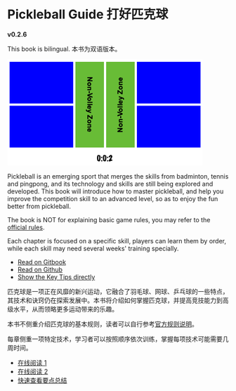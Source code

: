 # Pickleball Guide 打好匹克球

**v0.2.6**

This book is bilingual. 本书为双语版本。

![Pickelball Court](_images/pickleball_court.png)

Pickleball is an emerging sport that merges the skills from badminton, tennis and pingpong, and its technology and skills are still being explored and developed. This book will introduce how to master pickleball, and help you improve the competition skill to an advanced level, so as to enjoy the fun better from pickleball.

The book is NOT for explaining basic game rules, you may refer to the [official rules](https://usapickleball.org/what-is-pickleball/how-to-play/basics/rules-summary/).

Each chapter is focused on a specific skill, players can learn them by order, while each skill may need several weeks' training specially.

* [Read on Gitbook](https://yeasy.gitbook.io/pickleball_guide/01_basic_en)
* [Read on Github](https://github.com/yeasy/pickleball_guide/blob/main/SUMMARY.md)
* [Show the Key Tips directly](https://github.com/yeasy/pickleball_guide/blob/main/14_key_tips_en.md)

匹克球是一项正在风靡的新兴运动，它融合了羽毛球、网球、乒乓球的一些特点，其技术和诀窍仍在探索发展中。本书将介绍如何掌握匹克球，并提高竞技能力到高级水平，从而领略更多运动带来的乐趣。

本书不侧重介绍匹克球的基本规则，读者可以自行参考[官方规则说明](https://usapickleball.org/what-is-pickleball/how-to-play/basics/rules-summary/)。

每章侧重一项特定技术，学习者可以按照顺序依次训练，掌握每项技术可能需要几周时间。

* [在线阅读 1](https://yeasy.gitbook.io/pickleball_guide/01_basic_cn)
* [在线阅读 2](https://github.com/yeasy/pickleball_guide/blob/main/SUMMARY.md)
* [快速查看要点总结](https://yeasy.gitbook.io/pickleball_guide/14_key_tips_cn)
